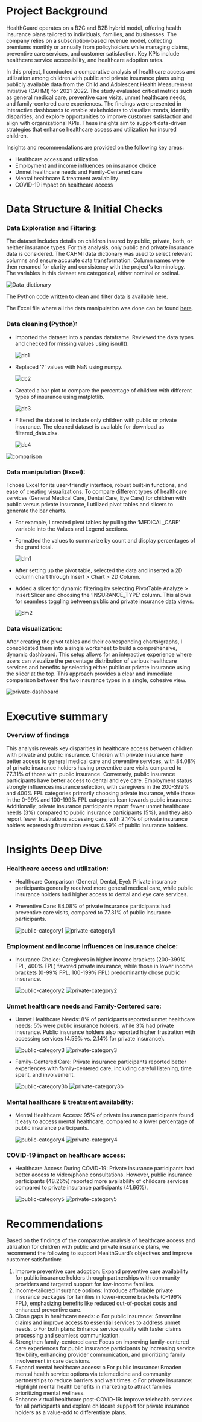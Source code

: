 # Project Background

HealthGuard operates on a B2C and B2B hybrid model, offering health insurance plans tailored to individuals, families, and businesses. The company relies on a subscription-based revenue model, collecting premiums monthly or annually from policyholders while managing claims, preventive care services, and customer satisfaction. Key KPIs include healthcare service accessibility, and healthcare adoption rates.

In this project, I conducted a comparative analysis of healthcare access and utilization among children with public and private insurance plans using publicly available data from the Child and Adolescent Health Measurement Initiative (CAHMI) for 2021-2022. The study evaluated critical metrics such as general medical care, preventive care visits, unmet healthcare needs, and family-centered care experiences.
The findings were presented in interactive dashboards to enable stakeholders to visualize trends, identify disparities, and explore opportunities to improve customer satisfaction and align with organizational KPIs. These insights aim to support data-driven strategies that enhance healthcare access and utilization for insured children.

Insights and recommendations are provided on the following key areas:
- Healthcare access and utilization
- Employment and income influences on insurance choice
- Unmet healthcare needs and Family-Centered care
- Mental healthcare & treatment availability
- COVID-19 impact on healthcare access

# Data Structure & Initial Checks

### Data Exploration and Filtering: 
The dataset includes details on children insured by public, private, both, or neither insurance types. For this analysis, only public and private insurance data is considered. The CAHMI data dictionary was used to select relevant columns and ensure accurate data transformation. Column names were then renamed for clarity and consistency with the project's terminology. The variables in this dataset are categorical, either nominal or ordinal.  
  
  ![Data_dictionary](Images/data-dict.png)

The Python code written to clean and filter data is available [here](insurance_health.ipynb).

The Excel file where all the data manipulation was done can be found [here](filtered_data.xlsx).

### Data cleaning (Python): 
- Imported the dataset into a pandas dataframe. Reviewed the data types and checked for missing values using isnull().
  
  ![dc1](Images/dc1.png)
- Replaced '?' values with NaN using numpy.
  
  ![dc2](Images/dc2.png)
- Created a bar plot to compare the percentage of children with different types of insurance using matplotlib.
  
  ![dc3](Images/dc3.png)
- Filtered the dataset to include only children with public or private insurance. The cleaned dataset is available for download as filtered_data.xlsx.
  
  ![dc4](Images/dc4.png)

![comparison](Images/comparison.png)

### Data manipulation (Excel): 
I chose Excel for its user-friendly interface, robust built-in functions, and ease of creating visualizations. To compare different types of healthcare services (General Medical Care, Dental Care, Eye Care) for children with public versus private insurance, I utilized pivot tables and slicers to generate the bar charts. 
- For example, I created pivot tables by pulling the ‘MEDICAL_CARE’ variable into the Values and Legend sections.
- Formatted the values to summarize by count and display percentages of the grand total.

  ![dm1](Images/dm1.png)
- After setting up the pivot table, selected the data and inserted a 2D column chart through Insert > Chart > 2D Column.
- Added a slicer for dynamic filtering by selecting PivotTable Analyze > Insert Slicer and choosing the ‘INSURANCE_TYPE’ column. This allows for seamless toggling between public and private insurance data views.

  ![dm2](Images/dm2.png)
 
### Data visualization: 
After creating the pivot tables and their corresponding charts/graphs, I consolidated them into a single worksheet to build a comprehensive, dynamic dashboard. This setup allows for an interactive experience where users can visualize the percentage distribution of various healthcare services and benefits by selecting either public or private insurance using the slicer at the top. This approach provides a clear and immediate comparison between the two insurance types in a single, cohesive view.

  ![private-dashboard](Images/private-dashboard.png)
 
# Executive summary

### Overview of findings
This analysis reveals key disparities in healthcare access between children with private and public insurance. Children with private insurance have better access to general medical care and preventive services, with 84.08% of private insurance holders having preventive care visits compared to 77.31% of those with public insurance. Conversely, public insurance participants have better access to dental and eye care. Employment status strongly influences insurance selection, with caregivers in the 200-399% and 400% FPL categories primarily choosing private insurance, while those in the 0-99% and 100-199% FPL categories lean towards public insurance.
Additionally, private insurance participants report fewer unmet healthcare needs (3%) compared to public insurance participants (5%), and they also report fewer frustrations accessing care, with 2.14% of private insurance holders expressing frustration versus 4.59% of public insurance holders.

# Insights Deep Dive
### Healthcare access and utilization:
- Healthcare Comparison (General, Dental, Eye): Private insurance participants generally received more general medical care, while public insurance holders had higher access to dental and eye care services.
- Preventive Care: 84.08% of private insurance participants had preventive care visits, compared to 77.31% of public insurance participants.

  ![public-category1](Images/public-category1.png)
  ![private-category1](Images/private-category1.png)

### Employment and income influences on insurance choice:
- Insurance Choice: Caregivers in higher income brackets (200-399% FPL, 400% FPL) favored private insurance, while those in lower income brackets (0-99% FPL, 100-199% FPL) predominantly chose public insurance.

  ![public-category2](Images/public-category2.png)
  ![private-category2](Images/private-category2.png)
  
### Unmet healthcare needs and Family-Centered care:
- Unmet Healthcare Needs: 8% of participants reported unmet healthcare needs; 5% were public insurance holders, while 3% had private insurance. Public insurance holders also reported higher frustration with accessing services (4.59% vs. 2.14% for private insurance).

  ![public-category3](Images/public-category3.png)
  ![private-category3](Images/private-category3.png)
- Family-Centered Care: Private insurance participants reported better experiences with family-centered care, including careful listening, time spent, and involvement.

  ![public-category3b](Images/public-category3b.png)
  ![private-category3b](Images/private-category3b.png)

### Mental healthcare & treatment availability:
- Mental Healthcare Access: 95% of private insurance participants found it easy to access mental healthcare, compared to a lower percentage of public insurance participants.

  ![public-category4](Images/public-category4.png)
  ![private-category4](Images/private-category4.png)

### COVID-19 impact on healthcare access:
- Healthcare Access During COVID-19: Private insurance participants had better access to video/phone consultations. However, public insurance participants (48.26%) reported more availability of childcare services compared to private insurance participants (41.66%).

  ![public-category5](Images/public-category5.png)
  ![private-category5](Images/private-category5.png)

# Recommendations
Based on the findings of the comparative analysis of healthcare access and utilization for children with public and private insurance plans, we recommend the following to support HealthGuard’s objectives and improve customer satisfaction:
1.	Improve preventive care adoption: Expand preventive care availability for public insurance holders through partnerships with community providers and targeted support for low-income families.
2.	Income-tailored insurance options: Introduce affordable private insurance packages for families in lower-income brackets (0-199% FPL), emphasizing benefits like reduced out-of-pocket costs and enhanced preventive care.
3.	Close gaps in healthcare needs:
o	For public insurance: Streamline claims and improve access to essential services to address unmet needs.
o	For both plans: Enhance service quality with faster claims processing and seamless communication.
4.	Strengthen family-centered care: Focus on improving family-centered care experiences for public insurance participants by increasing service flexibility, enhancing provider communication, and prioritizing family involvement in care decisions.
5.	Expand mental healthcare access:
o	For public insurance: Broaden mental health service options via telemedicine and community partnerships to reduce barriers and wait times.
o	For private insurance: Highlight mental health benefits in marketing to attract families prioritizing mental wellness.
6.	Enhance virtual healthcare post-COVID-19: Improve telehealth services for all participants and explore childcare support for private insurance holders as a value-add to differentiate plans.

